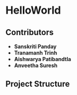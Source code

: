 # HelloWorld


## Contributors

- **Sanskriti Panday**
- **Tranamanh Trinh**
- **Aishwarya Patibandtla**
- **Anveetha Suresh**

## Project Structure

